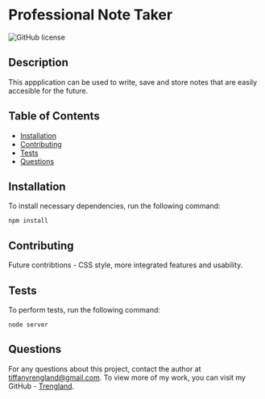# Professional Note Taker
![GitHub license](https://img.shields.io/badge/license-MIT-blue.svg)


## Description

This appplication can be used to write, save and store notes that are easily accesible for the future.


## Table of Contents

* [Installation](#installation)
* [Contributing](#contributing)
* [Tests](#tests)
* [Questions](#questions)


## Installation

To install necessary dependencies, run the following command: 

```
npm install
```


## Contributing

Future contribtions - CSS style, more integrated features and usability.


## Tests

To perform tests, run the following command:

```
node server
```


## Questions

For any questions about this project, contact the author at tiffanyrengland@gmail.com. 
To view more of my work, you can visit my GitHub - [Trengland](https://www.github.com/Trengland/).
